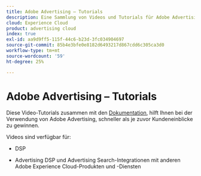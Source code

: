 ```yaml
---
title: Adobe Advertising – Tutorials
description: Eine Sammlung von Videos und Tutorials für Adobe Advertising.
cloud: Experience Cloud
product: advertising cloud
index: true
exl-id: aa9d9ff5-115f-44c6-b23d-3fc034904697
source-git-commit: 85b4e3bfe0e8182d6493217d867cdd6c305ca3d0
workflow-type: tm+mt
source-wordcount: '59'
ht-degree: 25%

---
```


# Adobe Advertising – Tutorials

Diese Video-Tutorials zusammen mit den [Dokumentation](https://experienceleague.adobe.com/docs/advertising-cloud.html), hilft Ihnen bei der Verwendung von Adobe Advertising, schneller als je zuvor Kundeneinblicke zu gewinnen.

Videos sind verfügbar für:

* DSP

* Advertising DSP und Advertising Search-Integrationen mit anderen Adobe Experience Cloud-Produkten und -Diensten

<!--
See other -learn tutorials landing pages to get ideas for additional content
-->
